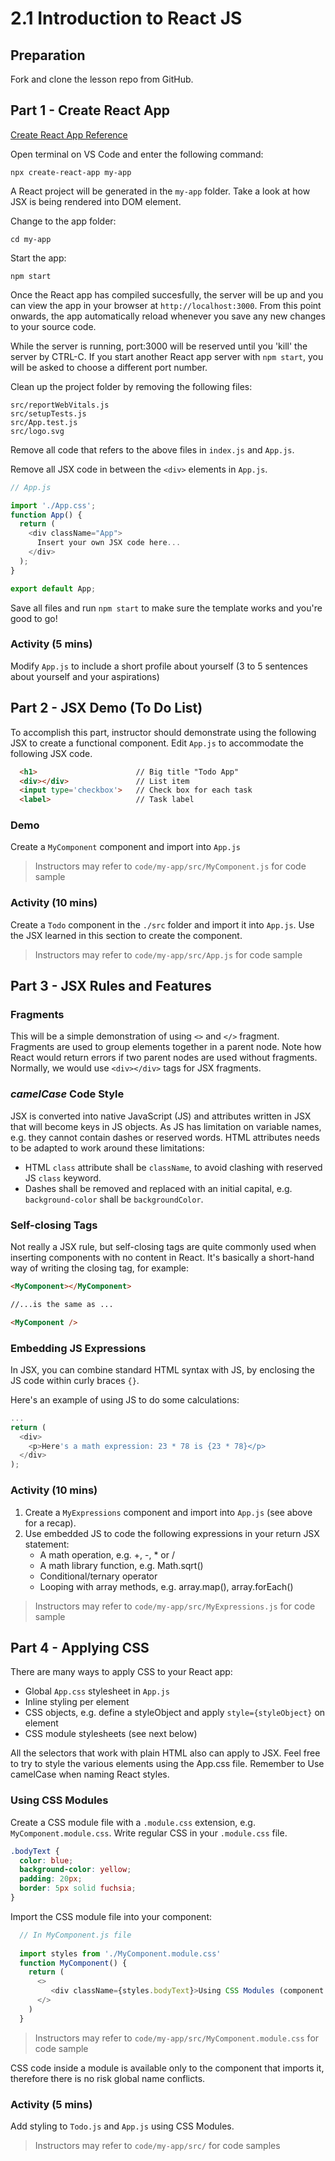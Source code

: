 # 2.1 Introduction to React JS

## Preparation

Fork and clone the lesson repo from GitHub.  

## Part 1 - Create React App

[Create React App Reference](https://reactjs.org/docs/create-a-new-react-app.html)

Open terminal on VS Code and enter the following command: 
```
npx create-react-app my-app
```

A React project will be generated in the `my-app` folder. Take a look at how JSX is being rendered into DOM element.

Change to the app folder:
```
cd my-app
```
Start the app:
```
npm start
```
Once the React app has compiled succesfully, the server will be up and you can view the app in your browser at `http://localhost:3000`. From this point onwards, the app automatically reload whenever you save any new changes to your source code. 

While the server is running, port:3000 will be reserved until you 'kill' the server by  CTRL-C. If you start another React app server with `npm start`, you will be asked to choose a different port number.

Clean up the project folder by removing the following files:
```
src/reportWebVitals.js
src/setupTests.js
src/App.test.js
src/logo.svg
```
Remove all code that refers to the above files in `index.js` and `App.js`.

Remove all JSX code in between the `<div>` elements in `App.js`.

```js
// App.js

import './App.css';
function App() {
  return (
    <div className="App">
      Insert your own JSX code here...
    </div>
  );
}

export default App;
```

Save all files and run `npm start` to make sure the template works and you're good to go!

### Activity (5 mins)

Modify `App.js` to include a short profile about yourself (3 to 5 sentences about yourself and your aspirations)

## Part 2 - JSX Demo (To Do List)

To accomplish this part, instructor should demonstrate using the following JSX to create a functional component. Edit `App.js` to accommodate the following JSX code.

```html
  <h1>                      // Big title "Todo App"
  <div></div>               // List item
  <input type='checkbox'>   // Check box for each task
  <label>                   // Task label
```
### Demo

Create a `MyComponent` component and import into `App.js`

> Instructors may refer to `code/my-app/src/MyComponent.js` for code sample

### Activity (10 mins)

Create a `Todo` component in the `./src` folder and import it into `App.js`. Use the JSX learned in this section to create the component.

> Instructors may refer to `code/my-app/src/App.js` for code sample

## Part 3 - JSX Rules and Features

### Fragments 

This will be a simple demonstration of using `<>` and `</>` fragment. Fragments are used to group elements together in a parent node. Note how React would return errors if two parent nodes are used without fragments. Normally, we would use `<div></div>` tags for JSX fragments.

### *camelCase* Code Style

JSX is converted into native JavaScript (JS) and attributes written in JSX that will become keys in JS objects. As JS has limitation on variable names, e.g. they cannot contain dashes or reserved words. HTML attributes needs to be adapted to work around these limitations: 
- HTML `class` attribute shall be `className`, to avoid clashing with reserved JS `class` keyword.
- Dashes shall be removed and replaced with an initial capital, e.g. `background-color` shall be `backgroundColor`.

### Self-closing Tags

Not really a JSX rule, but self-closing tags are quite commonly used when inserting components with no content in React. It's basically a short-hand way of writing the closing tag, for example:
```html
<MyComponent></MyComponent>

//...is the same as ...

<MyComponent />
```

### Embedding JS Expressions

In JSX, you can combine standard HTML syntax with JS, by enclosing the JS code within curly braces `{}`. 

Here's an example of using JS to do some calculations:

```js
...
return (
  <div>
    <p>Here's a math expression: 23 * 78 is {23 * 78}</p>
  </div>
);

```
### Activity (10 mins)

1. Create a `MyExpressions` component and import into `App.js` (see above for a recap).
2. Use embedded JS to code the following expressions in your return JSX statement:
   - A math operation, e.g. +, -, * or /
   - A math library function, e.g. Math.sqrt()
   - Conditional/ternary operator
   - Looping with array methods, e.g. array.map(), array.forEach()

> Instructors may refer to `code/my-app/src/MyExpressions.js` for code sample
 
## Part 4 - Applying CSS

There are many ways to apply CSS to your React app:
- Global `App.css` stylesheet in `App.js`
- Inline styling per element
- CSS objects, e.g. define a styleObject and apply `style={styleObject}` on element
- CSS module stylesheets (see next below)

All the selectors that work with plain HTML also can apply to JSX. Feel free to try to style the various elements using the App.css file. Remember to Use camelCase when naming React styles.

### Using CSS Modules

Create a CSS module file with a `.module.css` extension, e.g. `MyComponent.module.css`. Write regular CSS in your `.module.css` file.
```css
.bodyText {
  color: blue;
  background-color: yellow;
  padding: 20px;
  border: 5px solid fuchsia;
}
```
Import the CSS module file into your component:

```js
  // In MyComponent.js file
   
  import styles from './MyComponent.module.css'
  function MyComponent() {
    return (
      <>
         <div className={styles.bodyText}>Using CSS Modules (component.module.css).</div>
      </>
    )
  }
```
> Instructors may refer to `code/my-app/src/MyComponent.module.css` for code sample

CSS code inside a module is available only to the component that imports it, therefore there is no risk global name conflicts.

### Activity (5 mins)

Add styling to `Todo.js` and `App.js` using CSS Modules.

> Instructors may refer to `code/my-app/src/` for code samples
